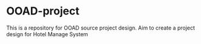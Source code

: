 # OOAD-project
This is a repository for OOAD source project design. Aim to create a project design for Hotel Manage System

